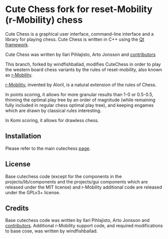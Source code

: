 # Cute Chess fork for reset-Mobility (r-Mobility) chess

Cute Chess is a graphical user interface, command-line interface and a library
for playing chess. Cute Chess is written in C++ using the [Qt
framework](https://www.qt.io/).

Cute Chess was written by Ilari Pihlajisto, Arto Jonsson and [contributors](https://github.com/cutechess/cutechess/graphs/contributors)

This branch, forked by windfishballad, modifies CuteChess in order to play the western board chess variants by the rules of reset-mobility, also known as [r-Mobility](https://wiki.chessdom.org/R-Mobility).

[r-Mobility](https://wiki.chessdom.org/R-Mobility), invented by Aloril, is a natural extension of the rules of Chess.

In points scoring, it allows for more granular results than 1-0 or 0.5-0.5, thinning the optimal play tree by an order of magnitude (while remaining fully included in regular chess optimal play tree), and keeping engames which are drawn by classical rules interesting.

In Komi scoring, it allows for drawless chess. 

## Installation

Please refer to the main cutechess [page](https://github.com/cutechess/cutechess).

## License

Base cutechess code (except for the components in the projects/lib/components and the projects/gui components which are released under the MIT license) and r-Mobility additional code are released under the GPLv3+ license.

## Credits

Base cutechess code was written by Ilari Pihlajisto, Arto Jonsson and [contributors](https://github.com/cutechess/cutechess/graphs/contributors).
Additional r-Mobility support code, and required modifications to base cose,  was written by windfishballad. 


